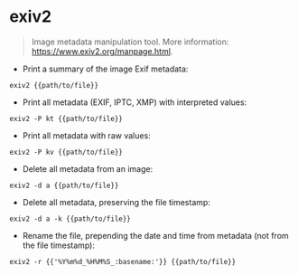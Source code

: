 # exiv2

> Image metadata manipulation tool.
> More information: <https://www.exiv2.org/manpage.html>.

- Print a summary of the image Exif metadata:

`exiv2 {{path/to/file}}`

- Print all metadata (EXIF, IPTC, XMP) with interpreted values:

`exiv2 -P kt {{path/to/file}}`

- Print all metadata with raw values:

`exiv2 -P kv {{path/to/file}}`

- Delete all metadata from an image:

`exiv2 -d a {{path/to/file}}`

- Delete all metadata, preserving the file timestamp:

`exiv2 -d a -k {{path/to/file}}`

- Rename the file, prepending the date and time from metadata (not from the file timestamp):

`exiv2 -r {{'%Y%m%d_%H%M%S_:basename:'}} {{path/to/file}}`
